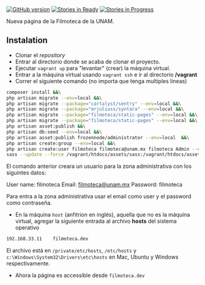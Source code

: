 
[![GitHub version](https://badge.fury.io/gh/pollin14%2Ffilmoteca.svg)](http://badge.fury.io/gh/filmoteca%2Ffilmoteca)
[![Stories in Ready](https://badge.waffle.io/filmoteca/filmoteca.svg?label=ready&title=Ready)](http://waffle.io/filmoteca/filmoteca)
[![Stories in Progress](https://badge.waffle.io/pollin14/filmoteca.svg?label=In%20Progress&title=In%20Progress)](http://waffle.io/filmoteca/filmoteca)


Nueva página de la Filmoteca de la UNAM.

## Instalation

* Clonar el *repository*
* Entrar al directorio donde se acaba de clonar el proyecto.
* Ejecutar `vagrant up` para "levantar" (crear) la máquina virtual.
* Entrar a la máquina virtual usando `vagrant ssh` e ir al directorio **/vagrant**
* Correr el siguiente comando (no importa que tenga multiples lineas)

```bash
composer install &&\
php artisan migrate --env=local &&\
php artisan migrate --package="cartalyst/sentry" --env=local &&\
php artisan migrate --package="mrjuliuss/syntara" --env=local &&\
php artisan migrate --package="filmoteca/static-pages" --env=local &&\
php artisan migrate --package="filmoteca/static-pages" --env=local &&\
php artisan asset:publish &&\
php artisan db:seed --env=local &&\
php artisan asset:publish frozennode/administrator --env=local  &&\
php artisan create:group --env=local &&\
php artisan create:user filmoteca filmoteca@unam.mx filmoteca Admin --env=local &&\
sass --update --force /vagrant/htdocs/assets/sass:/vagrant/htdocs/assets/css
```

El comando anterior creara un usuario para la zona administrativa con los siguintes datos:

User name: filmoteca
Email: filmoteca@unam.mx
Password: filmoteca

Para entra a la zona administrativa usar el email como user y el password
como contraseña.

* En la máquina `host` (anfitrion en inglés), aquella que no es la máquina virtual, 
agregar la siguiente entrada al archivo **hosts** del sistema operativo

```txt
192.168.33.11    filmoteca.dev
```

El archivo está en `/private/etc/hosts`, `/etc/hosts` y `c:\Windows\System32\Drivers\etc\hosts` en Mac, Ubuntu y Windows
respectivamente.
* Ahora la página es accessible desde `filmoteca.dev`
